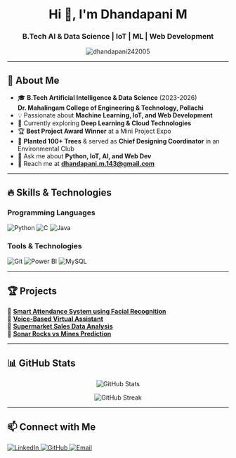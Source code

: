 <h1 align="center">Hi 👋, I'm Dhandapani M</h1>
<h3 align="center">B.Tech AI & Data Science | IoT | ML | Web Development</h3>

<p align="center">
  <img src="https://komarev.com/ghpvc/?username=dhandapani242005&label=Profile%20Views&color=0e75b6&style=flat" alt="dhandapani242005" />
</p>

---

## 🚀 About Me
- 🎓 **B.Tech Artificial Intelligence & Data Science** (2023-2026)  
  **Dr. Mahalingam College of Engineering & Technology, Pollachi**  
- 💡 Passionate about **Machine Learning, IoT, and Web Development**  
- 🌱 Currently exploring **Deep Learning & Cloud Technologies**  
- 🏆 **Best Project Award Winner** at a Mini Project Expo  
- 🌱 **Planted 100+ Trees** & served as **Chief Designing Coordinator** in an Environmental Club  
- 💬 Ask me about **Python, IoT, AI, and Web Dev**  
- 📩 Reach me at **dhandapani.m.143@gmail.com**  

---

## 🔥 Skills & Technologies

### **Programming Languages**
![Python](https://img.shields.io/badge/Python-3776AB?style=for-the-badge&logo=python&logoColor=white)
![C](https://img.shields.io/badge/C-00599C?style=for-the-badge&logo=c&logoColor=white)
![Java](https://img.shields.io/badge/Java-007396?style=for-the-badge&logo=java&logoColor=white)

### **Tools & Technologies**
![Git](https://img.shields.io/badge/Git-F05032?style=for-the-badge&logo=git&logoColor=white)
![Power BI](https://img.shields.io/badge/Power%20BI-F2C811?style=for-the-badge&logo=powerbi&logoColor=black)
![MySQL](https://img.shields.io/badge/MySQL-4479A1?style=for-the-badge&logo=mysql&logoColor=white)

---

## 🏆 Projects
🔹 **[Smart Attendance System using Facial Recognition](https://github.com/dhandapani242005/)**  
🔹 **[Voice-Based Virtual Assistant](https://github.com/dhandapani242005/)**  
🔹 **[Supermarket Sales Data Analysis](https://github.com/dhandapani242005/)**  
🔹 **[Sonar Rocks vs Mines Prediction](https://github.com/dhandapani242005/)**  

---

## 📊 GitHub Stats

<p align="center">
  <img src="https://github-readme-stats.vercel.app/api?username=dhandapani242005&show_icons=true&theme=tokyonight" alt="GitHub Stats" />
</p>

<p align="center">
  <img src="https://github-readme-streak-stats.herokuapp.com/?user=dhandapani242005&theme=tokyonight" alt="GitHub Streak" />
</p>

---

## 📫 Connect with Me

<p align="left">
<a href="https://www.linkedin.com/in/dhandapani242005/" target="_blank">
  <img src="https://img.shields.io/badge/LinkedIn-0A66C2?style=for-the-badge&logo=linkedin&logoColor=white" alt="LinkedIn" />
</a>
<a href="https://github.com/dhandapani242005" target="_blank">
  <img src="https://img.shields.io/badge/GitHub-181717?style=for-the-badge&logo=github&logoColor=white" alt="GitHub" />
</a>
<a href="mailto:dhandapani.m.143@gmail.com" target="_blank">
  <img src="https://img.shields.io/badge/Email-D14836?style=for-the-badge&logo=gmail&logoColor=white" alt="Email" />
</a>
</p>
